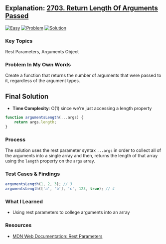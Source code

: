 ## Explanation: [2703. Return Length Of Arguments Passed](https://leetcode.com/problems/return-length-of-arguments-passed/description/)

[![Easy](https://img.shields.io/badge/Difficulty:%20Easy-4eb247)](https://leetcode.com/problemset/?difficulty=EASY)
[![Problem](https://img.shields.io/badge/Problem%20Details-grey)](./README.md)
[![Solution](https://img.shields.io/badge/Solution:%20JavaScript-F7DF1E)](./solution.js)

### Key Topics

Rest Parameters, Arguments Object

### Problem In My Own Words

Create a function that returns the number of arguments that were passed to it, regardless of the argument types.

## Final Solution

- **Time Complexity**: O(1) since we're just accessing a length property

```js
function argumentsLength(...args) {
	return args.length;
}
```

### Process

The solution uses the rest parameter syntax `...args` in order to collect all of the arguments into a single array and then, returns the length of that array using the `length` property on the `args` array.

### Test Cases & Findings

```js
argumentsLength(1, 2, 3); // 3
argumentsLength(['a', 'b'], 'c', 123, true); // 4
```

### What I Learned

- Using rest parameters to college arguments into an array

### Resources

- [MDN Web Documentation: Rest Parameters](https://developer.mozilla.org/en-US/docs/Web/JavaScript/Reference/Functions/rest_parameters)
